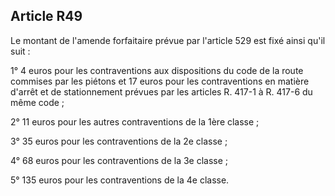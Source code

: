 Article R49
----
Le montant de l'amende forfaitaire prévue par l'article 529 est fixé ainsi qu'il
suit :

1° 4 euros pour les contraventions aux dispositions du code de la route commises
par les piétons et 17 euros pour les contraventions en matière d'arrêt et de
stationnement prévues par les articles R. 417-1 à R. 417-6 du même code ;

2° 11 euros pour les autres contraventions de la 1ère classe ;

3° 35 euros pour les contraventions de la 2e classe ;

4° 68 euros pour les contraventions de la 3e classe ;

5° 135 euros pour les contraventions de la 4e classe.
